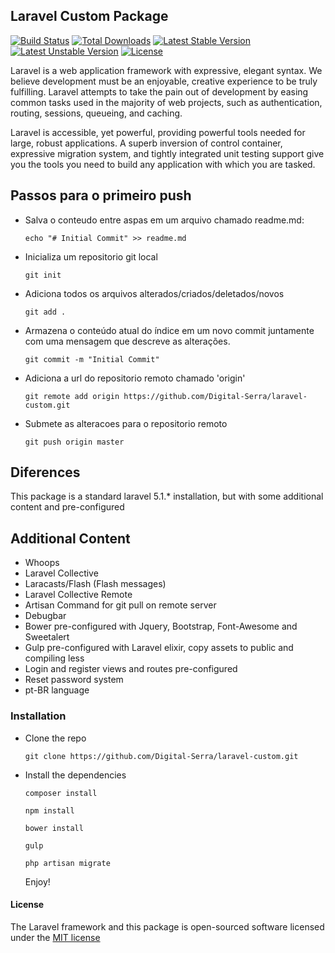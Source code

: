 ## Laravel Custom Package

[![Build Status](https://travis-ci.org/laravel/framework.svg)](https://travis-ci.org/laravel/framework)
[![Total Downloads](https://poser.pugx.org/laravel/framework/d/total.svg)](https://packagist.org/packages/laravel/framework)
[![Latest Stable Version](https://poser.pugx.org/laravel/framework/v/stable.svg)](https://packagist.org/packages/laravel/framework)
[![Latest Unstable Version](https://poser.pugx.org/laravel/framework/v/unstable.svg)](https://packagist.org/packages/laravel/framework)
[![License](https://poser.pugx.org/laravel/framework/license.svg)](https://packagist.org/packages/laravel/framework)

Laravel is a web application framework with expressive, elegant syntax. We believe development must be an enjoyable, creative experience to be truly fulfilling. Laravel attempts to take the pain out of development by easing common tasks used in the majority of web projects, such as authentication, routing, sessions, queueing, and caching.

Laravel is accessible, yet powerful, providing powerful tools needed for large, robust applications. A superb inversion of control container, expressive migration system, and tightly integrated unit testing support give you the tools you need to build any application with which you are tasked.

## Passos para o primeiro push
* Salva o conteudo entre aspas em um arquivo chamado readme.md:
    ```
    echo "# Initial Commit" >> readme.md
    ```
    
* Inicializa um repositorio git local
    ```
    git init
    ```
    
* Adiciona todos os arquivos alterados/criados/deletados/novos
    ```
    git add .
    ```
    
* Armazena o conteúdo atual do índice em um novo commit juntamente com uma mensagem que descreve as alterações.
    ```
    git commit -m "Initial Commit"
    ```
    
* Adiciona a url do repositorio remoto chamado 'origin'
    ```
    git remote add origin https://github.com/Digital-Serra/laravel-custom.git
    ```
    
* Submete as alteracoes para o repositorio remoto
    ```
    git push origin master
    ```

## Diferences

This package is a standard laravel 5.1.* installation, but with some additional content and pre-configured

## Additional Content
* Whoops
* Laravel Collective
* Laracasts/Flash (Flash messages)
* Laravel Collective Remote
* Artisan Command for git pull on remote server
* Debugbar
* Bower pre-configured with Jquery, Bootstrap, Font-Awesome and Sweetalert
* Gulp pre-configured with Laravel elixir, copy assets to public and compiling less
* Login and register views and routes pre-configured
* Reset password system
* pt-BR language

### Installation
* Clone the repo
    ```
    git clone https://github.com/Digital-Serra/laravel-custom.git
    ```
* Install the dependencies
    ```
    composer install
    ```

    ```
    npm install
    ```

    ```
    bower install
    ```

    ```
    gulp
    ```

    ```
    php artisan migrate
    ```

    Enjoy!

#### License

The Laravel framework and this package is open-sourced software licensed under the [MIT license](http://opensource.org/licenses/MIT)

